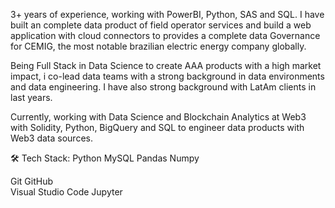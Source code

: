 3+ years of experience, working with PowerBI, Python, SAS and SQL. I have built an complete data product of field operator services and build a web application with cloud connectors to provides a complete data Governance for CEMIG, the most notable brazilian electric energy company globally.

Being Full Stack in Data Science to create AAA products with a high market impact, i co-lead data teams with a strong background in data environments and data engineering. I have also strong background with LatAm clients in last years.

Currently, working with Data Science and Blockchain Analytics at Web3 with Solidity, Python, BigQuery and SQL to engineer data products with Web3 data sources.

🛠️ Tech Stack:
Python  MySQL 
Pandas  Numpy  
     
Git  GitHub   
Visual Studio Code  Jupyter  
